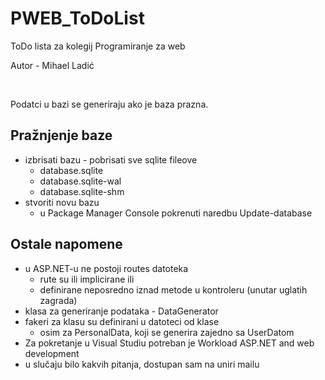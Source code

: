 # PWEB_ToDoList
ToDo lista za kolegij Programiranje za web


Autor - Mihael Ladić

<br/>

Podatci u bazi se generiraju ako je baza prazna.

## Pražnjenje baze
- izbrisati bazu - pobrisati sve sqlite fileove
    - database.sqlite
    - database.sqlite-wal
    - database.sqlite-shm
- stvoriti novu bazu
    - u Package Manager Console pokrenuti naredbu Update-database

## Ostale napomene
- u ASP.NET-u ne postoji routes datoteka
    - rute su ili implicirane ili 
    - definirane neposredno iznad metode u kontroleru (unutar uglatih zagrada)
- klasa za generiranje podataka - DataGenerator
- fakeri za klasu su definirani u datoteci od klase
    - osim za PersonalData, koji se generira zajedno sa UserDatom
- Za pokretanje u Visual Studiu potreban je Workload ASP.NET and web development
- u slučaju bilo kakvih pitanja, dostupan sam na uniri mailu
